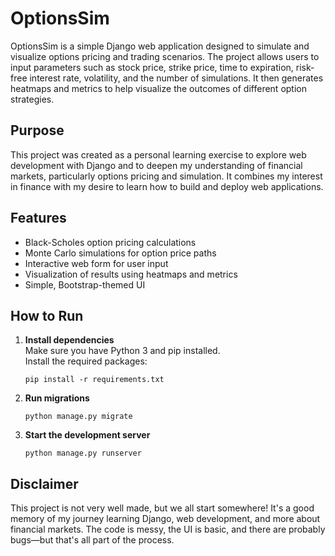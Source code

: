 # OptionsSim

OptionsSim is a simple Django web application designed to simulate and visualize options pricing and trading scenarios. The project allows users to input parameters such as stock price, strike price, time to expiration, risk-free interest rate, volatility, and the number of simulations. It then generates heatmaps and metrics to help visualize the outcomes of different option strategies.

## Purpose

This project was created as a personal learning exercise to explore web development with Django and to deepen my understanding of financial markets, particularly options pricing and simulation. It combines my interest in finance with my desire to learn how to build and deploy web applications.

## Features

- Black-Scholes option pricing calculations
- Monte Carlo simulations for option price paths
- Interactive web form for user input
- Visualization of results using heatmaps and metrics
- Simple, Bootstrap-themed UI

## How to Run

1. **Install dependencies**  
   Make sure you have Python 3 and pip installed.  
   Install the required packages:
   ```
   pip install -r requirements.txt
   ```

2. **Run migrations**  
   ```
   python manage.py migrate
   ```

3. **Start the development server**  
   ```
   python manage.py runserver
   ```

## Disclaimer

This project is not very well made, but we all start somewhere! It's a good memory of my journey learning Django, web development, and more about financial markets. The code is messy, the UI is basic, and there are probably bugs—but that's all part of the process.
